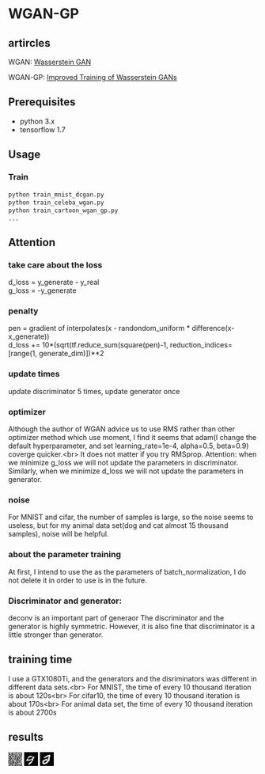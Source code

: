 # WGAN-GP
## artircles
WGAN: [Wasserstein GAN](https://arxiv.org/abs/1701.07875)

WGAN-GP: [Improved Training of Wasserstein GANs](http://arxiv.org/abs/1704.00028)
## Prerequisites
- python 3.x 
- tensorflow 1.7
## Usage

### Train
```
python train_mnist_dcgan.py
python train_celeba_wgan.py
python train_cartoon_wgan_gp.py
...
```
## Attention
### take care about the loss
d_loss = y_generate - y_real <br>
g_loss = -y_generate <br>
### penalty
pen = gradient of interpolates(x - randondom_uniform * difference(x-x_generate))<br />
d_loss += 10*(sqrt(tf.reduce_sum(square(pen)-1, reduction_indices=[range(1, generate_dim)])**2
### update times
update discriminator 5 times, update generator once
### optimizer
Although the author of WGAN advice us to use RMS rather than other optimizer method which use moment, I find it seems that adam(I change the default hyperparameter, and set learning_rate=1e-4, alpha=0.5, beta=0.9) coverge quicker.\<br>
It does not matter if you try RMSprop. Attention: when we minimize g_loss we will not update the parameters in discriminator. Similarly, when we minimize d_loss we will not update the parameters in generator.
### noise
For MNIST and cifar, the number of samples is large, so the noise seems to useless, but for my animal data set(dog and cat almost 15 thousand samples), noise will be helpful.
### about the parameter training
At first, I intend to use the as the parameters of batch_normalization, I do not delete it in order to use is in the future.
### Discriminator and generator:
deconv is an important part of generaor
The discriminator and the generator is highly symmetric. However, it is also fine that discriminator is a little stronger than generator.
## training time
I use a GTX1080Ti, and the generators and the disriminators was different in different data sets.\<br>
For MNIST, the time of every 10 thousand iteration is about 120s\<br>
For cifar10, the time of every 10 thousand iteration is about 170s\<br>
For animal data set, the time of every 10 thousand iteration is about 2700s
## results 
![image](https://github.com/learnerRen/WGAN-GP/blob/master/WGAN_MNIST/image_out/random_image/ramdom0.jpg)
![image](https://github.com/learnerRen/WGAN-GP/blob/master/WGAN_MNIST/image_out/random_image/ramdom50000.jpg)
![image](https://github.com/learnerRen/WGAN-GP/blob/master/WGAN_MNIST/image_out/random_image/ramdom110000.jpg)

